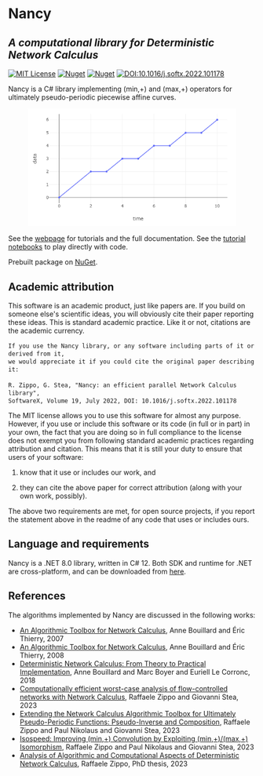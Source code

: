 # Nancy
## _A computational library for Deterministic Network Calculus_

[![MIT License](https://img.shields.io/badge/license-MIT-green)](/LICENSE.txt)
[![Nuget](https://img.shields.io/nuget/v/Unipi.Nancy?label=Unipi.Nancy)](https://www.nuget.org/packages/Unipi.Nancy/)
[![Nuget](https://img.shields.io/nuget/v/Unipi.Nancy?label=Unipi.Nancy.Interactive)](https://www.nuget.org/packages/Unipi.Nancy.Interactive/)
[![DOI:10.1016/j.softx.2022.101178](http://img.shields.io/badge/DOI-10.1016/j.softx.2022.101178-B31B1B.svg)](https://doi.org/10.1016/j.softx.2022.101178)

Nancy is a C# library implementing (min,+) and (max,+) operators for ultimately pseudo-periodic piecewise affine curves.

<figure>
    <img src="./img/01.png" alt="Plot of a generic NC curve"/>
</figure>

See the [webpage](https://rzippo.github.io/nancy/) for tutorials and the full documentation.
See the [tutorial notebooks](./examples/) to play directly with code.

Prebuilt package on [NuGet](https://www.nuget.org/packages/Unipi.Nancy/).

## Academic attribution

This software is an academic product, just like papers are. If you build on someone else's scientific ideas, you will obviously cite their paper reporting these ideas. 
This is standard academic practice. Like it or not, citations are the academic currency. 

```
If you use the Nancy library, or any software including parts of it or derived from it, 
we would appreciate it if you could cite the original paper describing it:

R. Zippo, G. Stea, "Nancy: an efficient parallel Network Calculus library", 
SoftwareX, Volume 19, July 2022, DOI: 10.1016/j.softx.2022.101178
```

The MIT license allows you to use this software for almost any purpose. However, if you use or include this software or its code (in full or in part) in your own, the fact that you are doing so in full compliance to the license does not exempt you from following standard academic practices regarding attribution and citation. 
This means that it is still your duty to ensure that users of your software:

  1. know that it use or includes our work, and 
  
  2. they can cite the above paper for correct attribution (along with your own work, possibly). 

The above two requirements are met, for open source projects, if you report the statement above in the readme of any code that uses or includes ours. 

## Language and requirements

Nancy is a .NET 8.0 library, written in C# 12.
Both SDK and runtime for .NET are cross-platform, and can be downloaded from [here](https://dotnet.microsoft.com/en-us/download).

## References

The algorithms implemented by Nancy are discussed in the following works:

* [An Algorithmic Toolbox for Network Calculus](https://inria.hal.science/inria-00123643v2), Anne Bouillard and Éric Thierry, 2007
* [An Algorithmic Toolbox for Network Calculus](https://doi.org/10.1007/s10626-007-0028-x), Anne Bouillard and Éric Thierry, 2008
* [Deterministic Network Calculus: From Theory to Practical Implementation](http://dx.doi.org/10.1002/9781119440284), Anne Bouillard and Marc Boyer and Euriell Le Corronc, 2018
* [Computationally efficient worst-case analysis of flow-controlled networks with Network Calculus](https://doi.org/10.1109/TIT.2023.3244276), Raffaele Zippo and Giovanni Stea, 2023
* [Extending the Network Calculus Algorithmic Toolbox for Ultimately Pseudo-Periodic Functions: Pseudo-Inverse and Composition](https://doi.org/10.1007/s10626-022-00373-5), Raffaele Zippo and Paul Nikolaus and Giovanni Stea, 2023
* [Isospeed: Improving (min,+) Convolution by Exploiting (min,+)/(max,+) Isomorphism](https://doi.org/10.4230/LIPIcs.ECRTS.2023.12), Raffaele Zippo and Paul Nikolaus and Giovanni Stea, 2023
* [Analysis of Algorithmic and Computational Aspects of Deterministic Network Calculus](https://flore.unifi.it/handle/2158/1320671), Raffaele Zippo, PhD thesis, 2023
